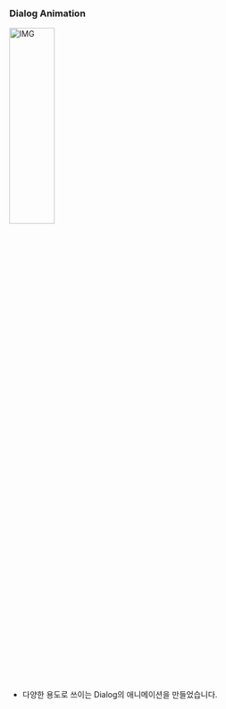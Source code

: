 ### Dialog Animation

<img src="https://j.gifs.com/wVylR1.gif" width="40%" height="30%" title="px(픽셀) 크기 설정" alt="IMG"></img>

+ 다양한 용도로 쓰이는 Dialog의 애니메이션을 만들었습니다.

